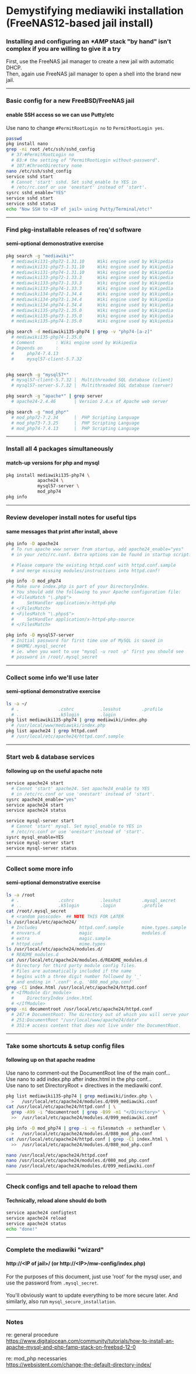# Demystifying mediawiki installation (FreeNAS12-based jail install)
### Installing and configuring an *\*AMP* stack "by hand" isn't complex if you are willing to give it a try
First, use the FreeNAS jail manager to create a new jail with automatic DHCP.<br>
Then, again use FreeNAS jail manager to open a shell into the brand new jail.<br>

---
### Basic config for a new FreeBSD/FreeNAS jail
#### enable SSH access so we can use Putty/etc
Use nano to change `#PermitRootLogin no` to `PermitRootLogin yes`.
```bash
passwd
pkg install nano
grep -ni root /etc/ssh/sshd_config
  # 37:#PermitRootLogin no
  # 83:# the setting of "PermitRootLogin without-password".
  # 107:#ChrootDirectory none
nano /etc/ssh/sshd_config
service sshd start
  # Cannot 'start' sshd. Set sshd_enable to YES in
  # /etc/rc.conf or use 'onestart' instead of 'start'.
sysrc sshd_enable="YES"
service sshd start
service sshd status
echo "Now SSH to <IP of jail> using Putty/Terminal/etc!"
```

---
### Find pkg-installable releases of req'd software
#### semi-optional demonostrative exercise
```bash
pkg search -g "mediawiki*"
  # mediawiki131-php72-1.31.10     Wiki engine used by Wikipedia
  # mediawiki131-php73-1.31.10     Wiki engine used by Wikipedia
  # mediawiki131-php74-1.31.10     Wiki engine used by Wikipedia
  # mediawiki133-php72-1.33.3      Wiki engine used by Wikipedia
  # mediawiki133-php73-1.33.3      Wiki engine used by Wikipedia
  # mediawiki133-php74-1.33.3      Wiki engine used by Wikipedia
  # mediawiki134-php72-1.34.4      Wiki engine used by Wikipedia
  # mediawiki134-php73-1.34.4      Wiki engine used by Wikipedia
  # mediawiki134-php74-1.34.4      Wiki engine used by Wikipedia
  # mediawiki135-php72-1.35.0      Wiki engine used by Wikipedia
  # mediawiki135-php73-1.35.0      Wiki engine used by Wikipedia
  # mediawiki135-php74-1.35.0      Wiki engine used by Wikipedia

pkg search -d mediawiki135-php74 | grep -v "php74-[a-z]"
  # mediawiki135-php74-1.35.0
  # Comment        : Wiki engine used by Wikipedia
  # Depends on     :
  #     php74-7.4.13
  #     mysql57-client-5.7.32


pkg search -g "mysql57*"
  # mysql57-client-5.7.32 |  Multithreaded SQL database (client)
  # mysql57-server-5.7.32 |  Multithreaded SQL database (server)

pkg search -g "apache*" | grep server
  # apache24-2.4.46       | Version 2.4.x of Apache web server

pkg search -g "mod_php*"
  # mod_php72-7.2.34      |  PHP Scripting Language
  # mod_php73-7.3.25      |  PHP Scripting Language
  # mod_php74-7.4.13      |  PHP Scripting Language
```

---
### Install all 4 packages simultaneously
#### match-up versions for php and mysql
```bash
pkg install mediawiki135-php74 \
            apache24 \
            mysql57-server \
            mod_php74
pkg info
```

---
### Review developer install notes for useful tips
#### same messages that print after install, above
```bash
pkg info -D apache24
  # To run apache www server from startup, add apache24_enable="yes"
  # in your /etc/rc.conf. Extra options can be found in startup script.

  # Please compare the existing httpd.conf with httpd.conf.sample
  # and merge missing modules/instructions into httpd.conf!

pkg info -D mod_php74
  # Make sure index.php is part of your DirectoryIndex.
  # You should add the following to your Apache configuration file:
  # <FilesMatch "\.php$">
  #     SetHandler application/x-httpd-php
  # </FilesMatch>
  # <FilesMatch "\.phps$">
  #     SetHandler application/x-httpd-php-source
  # </FilesMatch>

pkg info -D mysql57-server
  # Initial password for first time use of MySQL is saved in 
  # $HOME/.mysql_secret
  # ie. when you want to use "mysql -u root -p" first you should see 
  # password in /root/.mysql_secret
```

---
### Collect some info we'll use later
#### semi-optional demonstrative exercise
```bash
ls -a ~/
  # .               .cshrc          .lesshst        .profile
  # ..              .k5login        .login
pkg list mediawiki135-php74 | grep mediawiki/index.php
  # /usr/local/www/mediawiki/index.php
pkg list apache24 | grep httpd.conf
  # /usr/local/etc/apache24/httpd.conf.sample
```

---
### Start web & database services
#### following up on the useful apache note
```bash
service apache24 start
  # Cannot 'start' apache24. Set apache24_enable to YES 
  # in /etc/rc.conf or use 'onestart' instead of 'start'.
sysrc apache24_enable="yes"
service apache24 start
service apache24 status

service mysql-server start
  # Cannot 'start' mysql. Set mysql_enable to YES in 
  # /etc/rc.conf or use 'onestart'instead of 'start'.
sysrc mysql_enable=YES
service mysql-server start
service mysql-server status
```

---
### Collect some more info
#### semi-optional demonstrative exercise
```bash
ls -a /root
  # .               .cshrc          .lesshst        .mysql_secret
  # ..              .k5login        .login          .profile
cat /root/.mysql_secret
  # <random passcode>  ## NOTE THIS FOR LATER
ls /usr/local/etc/apache24/
  # Includes                httpd.conf.sample       mime.types.sample
  # envvars.d               magic                   modules.d
  # extra                   magic.sample
  # httpd.conf              mime.types
ls /usr/local/etc/apache24/modules.d/
  # README_modules.d
cat /usr/local/etc/apache24/modules.d/README_modules.d
  # Directory for third party module config files.
  # Files are automatically included if the name
  # begins with a three digit number followed by '_'
  # and ending in '.conf' e.g. '080_mod_php.conf'
grep -C1 index.html /usr/local/etc/apache24/httpd.conf
  # <IfModule dir_module>
  #     DirectoryIndex index.html
  # </IfModule>
grep -ni documentroot /usr/local/etc/apache24/httpd.conf
  # 247:# DocumentRoot: The directory out of which you will serve your
  # 251:DocumentRoot "/usr/local/www/apache24/data"
  # 351:# access content that does not live under the DocumentRoot.
```

---
### Take some shortcuts & setup config files
#### following up on that apache readme
Use nano to comment-out the DocumentRoot line of the main conf...<br>
Use nano to add index.php after index.html in the php conf...<br>
Use nano to set DirectoryRoot + directives in the mediawiki conf. 
```bash
pkg list mediawiki135-php74 | grep mediawiki/index.php \
  >   /usr/local/etc/apache24/modules.d/099_mediawiki.conf
cat /usr/local/etc/apache24/httpd.conf | \
  grep -A99 -i ^documentroot | grep -B99 -m1 "</Directory>" \
  >>  /usr/local/etc/apache24/modules.d/099_mediawiki.conf

pkg info -D mod_php74 | grep -i -e filesmatch -e sethandler \
  >   /usr/local/etc/apache24/modules.d/080_mod_php.conf
cat /usr/local/etc/apache24/httpd.conf | grep -C1 index.html \
  >>  /usr/local/etc/apache24/modules.d/080_mod_php.conf

nano /usr/local/etc/apache24/httpd.conf
nano /usr/local/etc/apache24/modules.d/080_mod_php.conf
nano /usr/local/etc/apache24/modules.d/099_mediawiki.conf
```

---
### Check configs and tell apache to reload them
#### Technically, reload alone should do both
```bash
service apache24 configtest
service apache24 reload
service apache24 status
echo "done!"
```

---
### Complete the mediawiki "wizard" 
#### http://\<IP of jail\>/ (or http://\<IP\>/mw-config/index.php)
For the purposes of this document, just use 'root' for the mysql user, and use the password from `.mysql_secret`.<br>
<br>
You'll obviously want to update everything to be more secure later. And similarly, also run `mysql_secure_installation`.

---
### Notes

re: general procedure<br>
https://www.digitalocean.com/community/tutorials/how-to-install-an-apache-mysql-and-php-famp-stack-on-freebsd-12-0


re: mod_php necessaries<br>
https://websistent.com/change-the-default-directory-index/
